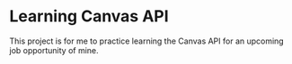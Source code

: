 # Learning Canvas API

This project is for me to practice learning the Canvas API for an upcoming job opportunity of mine.
